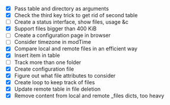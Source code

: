 - [x] Pass table and directory as arguments
- [x] Check the third key trick to get rid of second table
- [ ] Create a status interface, show files, usage &c
- [x] Support files bigger than 400 KiB
- [ ] Create a configuration page in browser
- [ ] Consider timezone in modTime
- [x] Compare local and remote files in an efficient way
- [x] Insert item in table
- [ ] Track more than one folder
- [x] Create configuration file
- [x] Figure out what file attributes to consider
- [x] Create loop to keep track of files
- [x] Update remote table in file deletion
- [x] Remove content from local and remote \_files dicts, too heavy
